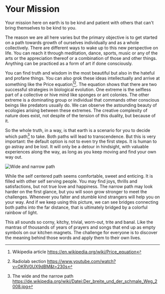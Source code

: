 Your Mission
============

Your mission here on earth is to be kind and patient with others that can't bring themselves to be
kind to you.

The reason we are all here varies but the primary objective is to get started on a path towards
growth of ourselves individually and as a whole collectively. There are different ways to wake up to
this new perspective on life. You can reach it through meditation, dance, sports, music or any of
the arts or the appreciation thereof or a combination of those and other things. Anything can be
practiced as a form of art if done consciously.

You can find truth and wisdom in the most beautiful but also in the hateful and profane things. You
can also grok these ideas intellectually and arrive at something like the Price equation[^1][^2].
The equation shows that there are two successful strategies in biological evolution. One extreme is
the selfless part of a collective or hive mind like sponges or ant colonies. The other extreme is a
dominating group or individual that commands other conscious beings like predators usually do. We
can observe the astounding beauty of ecologies arising between these extremes. The creative
complexity of nature does exist, not despite of the tension of this duality, but because of it.

So the whole truth, in a way, is that earth is a scenario for you to decide which path[^3] to take.
Both paths will lead to transcendence. But this is very important: the default option is not to even
try the first steps. It is human to go astray and be lost. It will only be a detour in hindsight,
with valuable experiences along the way, as long as you keep moving and find your own way out.

![Wide and narrow path](https://upload.wikimedia.org/wikipedia/commons/thumb/b/b2/Der_breite_und_der_schmale_Weg_2008.jpg/381px-Der_breite_und_der_schmale_Weg_2008.jpg)

While the self centered path seems comfortable, sweet and enticing. It is filled with other self
serving people. You may find joys, thrills and satisfactions, but not true love and happiness.
The narrow path may look harder on the first glance, but you will soon grow stronger to meet the
challenges. Whenever you falter and stumble kind strangers will help you on your way. And if we keep
using this picture, we can see bridges connecting both paths into the far distance, that is
ultimately bridged by a colorful rainbow of light.

This all sounds so corny, kitchy, trivial, worn-out, trite and banal. Like the mantras of thousands
of years of prayers and songs that end up as empty symbols on our kitchen magnets. The challenge for
everyone is to discover the meaning behind those words and apply them to their own lives.


[^1]: Wikipedia article https://en.wikipedia.org/wiki/Price_equation
[^2]: Radiolab section https://www.youtube.com/watch?v=OKRV0UX9dBM&t=230s
[^3]: The wide and the narrow path https://de.wikipedia.org/wiki/Datei:Der_breite_und_der_schmale_Weg_2008.jpg
